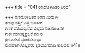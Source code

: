 +++
title = "041 ರಣದೊಳಹಿತರ ಶಿರದ"

+++
ರಣದೊಳಹಿತರ ಶಿರದ ಮಿದುಳೌ  
ತಣವು ಶಸ್ತ್ರಕೆ ವಿತ್ತ ಭೂಸುರ  
ಗಣಕೆ ವರಯವ್ವನದ ವಿಭ್ರಮ ನಿಜಸತೀಜನಕೆ   
ಗುಣ ಮನುಷ್ಯವ್ರಜಕೆ ಪರಿ ರ  
ಕ್ಷಣವಶೇಪ ವ್ರಜಕೆನಲು ಧಾ  
ರುಣಿಪತಿಗಳೊಪ್ಪಿದರು ಕೃತಯುಗದಾದಿ ಕಾಲದಲಿ     ॥41॥
